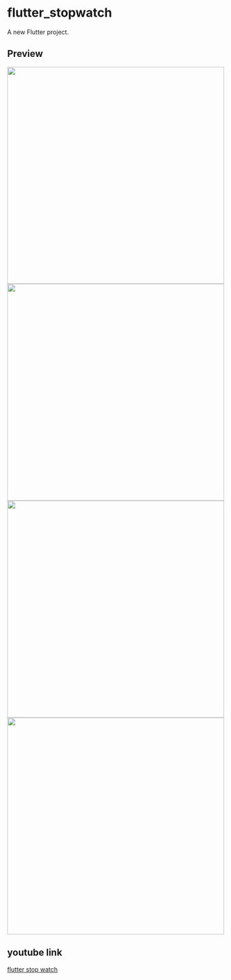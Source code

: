 # flutter_stopwatch

A new Flutter project.

## Preview
<div>
<img src='https://user-images.githubusercontent.com/96690034/191945140-2ce2fb72-bd70-4b9e-8460-094317839e2e.png',width='300', height='500'>
<img src='https://user-images.githubusercontent.com/96690034/191945163-02d6fa8b-30d6-4836-8dbd-9e7582096229.png',width='300', height='500'>
<img src='https://user-images.githubusercontent.com/96690034/191945150-f88ed433-00dd-4cd7-ade2-29f05ca374c2.png',width='300', height='500'>
<img src='https://user-images.githubusercontent.com/96690034/191945183-cb0fa136-354f-4af5-9b8b-9e00abcd342f.png',width='300', height='500'>
</div>

## youtube link 
[flutter stop watch](https://youtu.be/Lg7xAb1yqFY)
